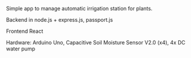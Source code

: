 Simple app to manage automatic irrigation station for plants.


Backend in node.js + express.js, passport.js

Frontend React

Hardware: Arduino Uno, Capacitive Soil Moisture Sensor V2.0 (x4), 4x DC water pump
